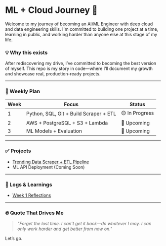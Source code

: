 # ML + Cloud Journey 🚀

Welcome to my journey of becoming an AI/ML Engineer with deep cloud and data engineering skills. I'm committed to building one project at a time, learning in public, and working harder than anyone else at this stage of my life.

### 💡 Why this exists
After rediscovering my drive, I’ve committed to becoming the best version of myself. This repo is my story in code—where I’ll document my growth and showcase real, production-ready projects.

---

### 📅 Weekly Plan

| Week | Focus | Status |
|------|-------|--------|
| 1    | Python, SQL, Git + Build Scraper + ETL | 🟡 In Progress |
| 2    | AWS + PostgreSQL + S3 + Lambda         | 🔲 Upcoming |
| 3    | ML Models + Evaluation                 | 🔲 Upcoming |

---

### ✅ Projects

- [Trending Data Scraper + ETL Pipeline](./02_projects/trending_scraper_etl/)
- ML API Deployment (Coming Soon)

---

### 🔁 Logs & Learnings

- [Week 1 Reflections](./03_learning_logs/week_1_log.md)

---

### 🔥 Quote That Drives Me

> *"Forget the lost time. I can’t get it back—do whatever I may. I can only work harder and get better from now on."*

Let’s go.

